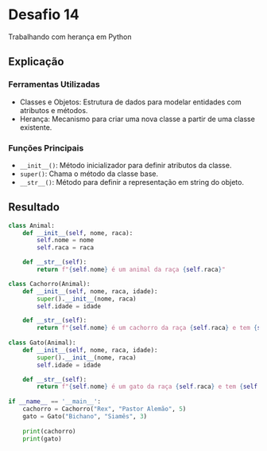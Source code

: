# Desafio 14

Trabalhando com herança em Python

## Explicação

### Ferramentas Utilizadas

- Classes e Objetos: Estrutura de dados para modelar entidades com atributos e métodos.
- Herança: Mecanismo para criar uma nova classe a partir de uma classe existente.

### Funções Principais

- `__init__()`: Método inicializador para definir atributos da classe.
- `super()`: Chama o método da classe base.
- `__str__()`: Método para definir a representação em string do objeto.

## Resultado

```py
class Animal:
    def __init__(self, nome, raca):
        self.nome = nome
        self.raca = raca

    def __str__(self):
        return f"{self.nome} é um animal da raça {self.raca}"

class Cachorro(Animal):
    def __init__(self, nome, raca, idade):
        super().__init__(nome, raca)
        self.idade = idade

    def __str__(self):
        return f"{self.nome} é um cachorro da raça {self.raca} e tem {self.idade} anos"
    
class Gato(Animal):
    def __init__(self, nome, raca, idade):
        super().__init__(nome, raca)
        self.idade = idade

    def __str__(self):
        return f"{self.nome} é um gato da raça {self.raca} e tem {self.idade} anos"
    
if __name__ == '__main__':
    cachorro = Cachorro("Rex", "Pastor Alemão", 5)
    gato = Gato("Bichano", "Siamês", 3)
    
    print(cachorro)
    print(gato)
